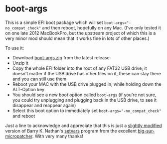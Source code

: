 # boot-args

This is a simple EFI boot package which will set `boot-args="-no_compat_check"` and then
reboot, hopefully on any Mac. (I've only tested it on one late 2012 MacBookPro, but the
upstream project of which this is a very minor mod should mean that it works fine in lots
of other places.)

To use it:

 - Download [boot-args.zip](https://github.com/MikeBeaton/boot-args/releases/download/0.0.1/boot-args.zip) from the latest release
 - Unzip it
 - Copy the whole EFI folder into the root of any FAT32 USB drive; it doesn't matter if the
   USB drive has other files on it, these can stay there and you can still use them
 - Reboot your MAC with the USB drive plugged in, while holding down the ALT-Option key
 - You should see a new boot option called `boot-args` (if you're not sure, you could try
   unplugging and plugging back in the USB drive, to see it disappear and reappear again)
 - Select this boot option to immediately set `boot-args="-no_compat_check"` and reboot

Just a line to acknowledge and appreciate that this is just a
[slightly modified](https://github.com/MikeBeaton/big-sur-micropatcher/commit/1437ef24f91d81ad667bfe278f8ba5f56f8b4adb)
version of Barry K. Nathan's
[setvars](https://github.com/barrykn/big-sur-micropatcher/tree/main/setvars)
program from the excellent
[big-sur-micropatcher](https://github.com/barrykn/big-sur-micropatcher).
With very many thanks!
